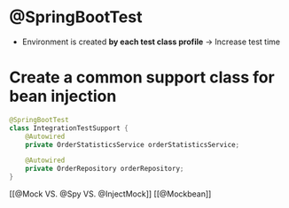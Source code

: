 # @SpringBootTest
- Environment is created **by each test class profile**
  -> Increase test time
# Create a common support class for bean injection
```java
@SpringBootTest
class IntegrationTestSupport {
	@Autowired
	private OrderStatisticsService orderStatisticsService;

	@Autowired
	private OrderRepository orderRepository;
}
```

[[@Mock VS. @Spy VS. @InjectMock]]
[[@Mockbean]]